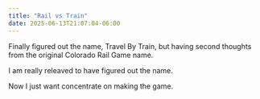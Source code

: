```yaml
---
title: "Rail vs Train"
date: 2025-06-13T21:07:04-06:00
---
```

Finally figured out the name, Travel By Train, but having second thoughts from the original Colorado Rail Game name. 

I am really releaved to have figured out the name.

Now I just want concentrate on making the game.

